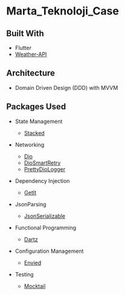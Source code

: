 # Marta_Teknoloji_Case

## Built With

- Flutter
- [Weather-API](https://www.weatherapi.com/)

## Architecture
- Domain Driven Design (DDD) with MVVM 

## Packages Used
* State Management
  - [Stacked](https://pub.dev/packages/stacked)
    
* Networking
  - [Dio](https://pub.dev/packages/dio)
  - [DioSmartRetry](https://pub.dev/packages/dio_smart_retry)
  - [PrettyDioLogger](https://pub.dev/packages/pretty_dio_logger)
    
* Dependency Injection
  - [GetIt](https://pub.dev/packages/get_it)
    
* JsonParsing
  - [JsonSerializable](https://pub.dev/packages/json_serializable)
    
* Functional Programming
  - [Dartz](https://pub.dev/packages/dartz)

* Configuration Management
  - [Envied](https://pub.dev/packages/envied)
  
* Testing
  - [Mocktail](https://pub.dev/packages/mocktail)

